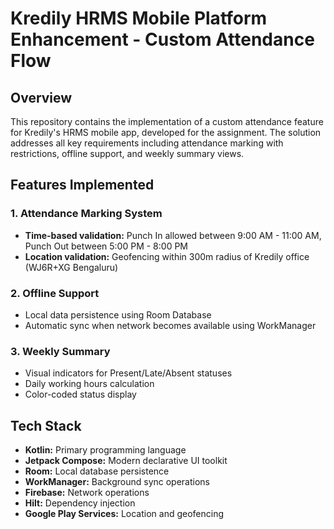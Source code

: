 # Kredily HRMS Mobile Platform Enhancement - Custom Attendance Flow
## Overview
This repository contains the implementation of a custom attendance feature for Kredily's HRMS mobile app, developed for the assignment. The solution addresses all key requirements including attendance marking with restrictions, offline support, and weekly summary views.

## Features Implemented
### 1. Attendance Marking System
- **Time-based validation:** Punch In allowed between 9:00 AM - 11:00 AM, Punch Out between 5:00 PM - 8:00 PM
- **Location validation:** Geofencing within 300m radius of Kredily office (WJ6R+XG Bengaluru)

### 2. Offline Support
- Local data persistence using Room Database
- Automatic sync when network becomes available using WorkManager

### 3. Weekly Summary
- Visual indicators for Present/Late/Absent statuses
- Daily working hours calculation
- Color-coded status display

## Tech Stack
- **Kotlin:** Primary programming language
- **Jetpack Compose:** Modern declarative UI toolkit
- **Room:** Local database persistence
- **WorkManager:** Background sync operations
- **Firebase:** Network operations
- **Hilt:** Dependency injection
- **Google Play Services:** Location and geofencing
